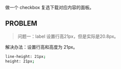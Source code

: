做一个 checkbox 复选下载对应内容的面板。

## PROBLEM

> 问题一：label 设置行高21px，但是实际是20.8px。

解决办法：设置行高和高度为 21px。

```bash
line-height: 21px;
height: 21px;
```